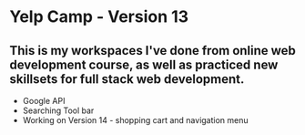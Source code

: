 # Yelp Camp - Version 13
## This is my workspaces I've done from online web development course, as well as practiced new skillsets for full stack web development.

* Google API 
* Searching Tool bar
* Working on Version 14 - shopping cart and navigation menu 
